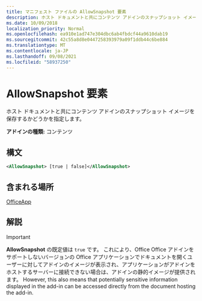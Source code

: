 ```yaml
---
title: マニフェスト ファイルの AllowSnapshot 要素
description: ホスト ドキュメントと共にコンテンツ アドインのスナップショット イメージを保存するかどうかを指定します。
ms.date: 10/09/2018
localization_priority: Normal
ms.openlocfilehash: ea910e1ad747e304dbc6ab4fbdcf44a9610dab19
ms.sourcegitcommit: 42c55a8d8e0447258393979a09f1ddb44c6be884
ms.translationtype: MT
ms.contentlocale: ja-JP
ms.lasthandoff: 09/08/2021
ms.locfileid: "58937250"
---
```

# <a name="allowsnapshot-element"></a>AllowSnapshot 要素

ホスト ドキュメントと共にコンテンツ アドインのスナップショット イメージを保存するかどうかを指定します。

**アドインの種類:** コンテンツ

## <a name="syntax"></a>構文

```XML
<AllowSnapshot> [true | false]</AllowSnapshot>
```

## <a name="contained-in"></a>含まれる場所

[OfficeApp](officeapp.md)

## <a name="remarks"></a>解説

 > [!IMPORTANT]
 > **AllowSnapshot** の既定値は `true` です。 これにより、Office Office アドインをサポートしないバージョンの Office アプリケーションでドキュメントを開くユーザーに対してアドインのイメージが表示され、アプリケーションがアドインをホストするサーバーに接続できない場合は、アドインの静的イメージが提供されます。 However, this also means that potentially sensitive information displayed in the add-in can be accessed directly from the document hosting the add-in.
